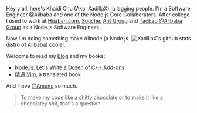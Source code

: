<!-- ![Flandre](https://github.com/XadillaX/XadillaX/raw/master/T1dgrQXgVqXXbmvNQW_023659.jpg) -->

Hey y'all, here's Khaidi Chu (Aka. XadillaX), a lagging people. I'm a Software Engineer @Alibaba and one of the Node.js Core Collaborators. After college I used to work at [Huaban.com](https://huaban.com), [Souche](https://www.dasouche.com/en), [Ant Group](https://www.antgroup.com/en) and [Taobao @Alibaba Group](https://www.alibabagroup.com/en/global/home) as a Node.js Software Engineer.

<div>
<img align="right" src="https://github-readme-stats.vercel.app/api?username=XadillaX&show_icons=true&theme=material-palenight" alt="XadillaX's github stats" />
  
Now I'm doing something make Alinode (a Node.js distro of Alibaba) cooler.

Welcome to read my [Blog](https://xcoder.in/) and my books:

+ [Node.js: Let's Write a Dozen of C++ Add-ons](https://www.google.com/books/edition/_/52j5xAEACAAJ)
+ [精通 Vim](https://book.douban.com/subject/35005327/), a translated book

And I love [@Amunu](https://github.com/Amunu) so much.

</div>

> To make my code like a shitty chocolate or to make it like a chocolatey shit, that's a question.


<!-- <img align="center" src="https://github-readme-stats.vercel.app/api/top-langs/?username=XadillaX&layout=compact&theme=material-palenight" /> -->
